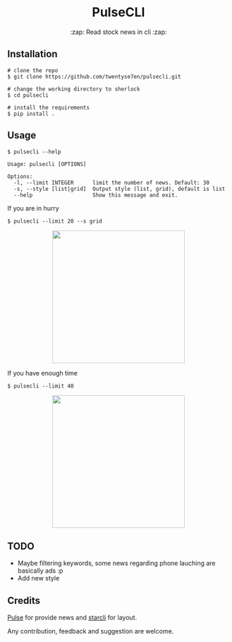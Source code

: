  <div align="center">
 <h1> PulseCLI </h1>
 </div>

<p align="center">
:zap: Read stock news in cli :zap:
</p>

## Installation

```console
# clone the repo
$ git clone https://github.com/twentyse7en/pulsecli.git

# change the working directory to sherlock
$ cd pulsecli

# install the requirements
$ pip install .
```

## Usage

```console
$ pulsecli --help

Usage: pulsecli [OPTIONS]

Options:
  -l, --limit INTEGER      limit the number of news. Default: 30
  -s, --style [list|grid]  Output style (list, grid), default is list
  --help                   Show this message and exit.
```

If you are in hurry

```console
$ pulsecli --limit 20 --s grid
```

<p align="center">
<img src="https://user-images.githubusercontent.com/59721339/127202639-7c2ed98d-e000-4ac5-8826-eb528da068bc.png" height=300>
</p>

If you have enough time

```console
$ pulsecli --limit 40
```

<p align="center">
<img src="https://user-images.githubusercontent.com/59721339/127203207-650d4d21-97d9-4bc6-94c1-837d92fd36eb.png" height=300>
</p>

## TODO
- Maybe filtering keywords, some news regarding phone lauching are basically ads :p
- Add new style

## Credits
[Pulse](https://pulse.zerodha.com/) for provide news and [starcli](https://github.com/hedyhli/starcli) for layout.

Any contribution, feedback and suggestion are welcome.
